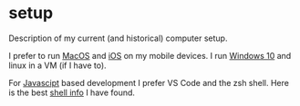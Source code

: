# setup
Description of my current (and historical) computer setup.

I prefer to run [MacOS](/MacOS.md) and [iOS](/iOS.md) on my mobile devices. I run [Windows 10](/Windows10.md) and linux in a VM (if I have to).

For [Javascipt](/javascript.md) based development I prefer VS Code and the zsh shell. Here is the best [shell info](https://developer.apple.com/library/archive/documentation/OpenSource/Conceptual/ShellScripting/Introduction/Introduction.html#//apple_ref/doc/uid/TP40004268-TP40003516-SW1) I have found.
